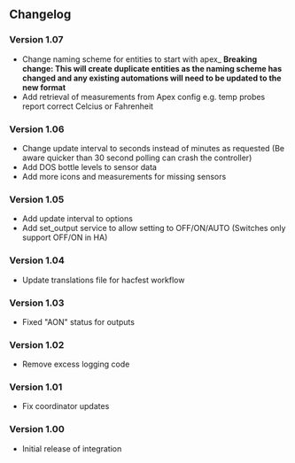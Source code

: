 ## **Changelog**
### Version 1.07
- Change naming scheme for entities to start with apex_ **Breaking change: This will create duplicate entities as the naming scheme has changed and any existing automations will need to be updated to the new format**
- Add retrieval of measurements from Apex config e.g. temp probes report correct Celcius or Fahrenheit
### Version 1.06
- Change update interval to seconds instead of minutes as requested (Be aware quicker than 30 second polling can crash the controller)
- Add DOS bottle levels to sensor data
- Add more icons and measurements for missing sensors
### Version 1.05
- Add update interval to options
- Add set_output service to allow setting to OFF/ON/AUTO (Switches only support OFF/ON in HA)
### Version 1.04
- Update translations file for hacfest workflow
### Version 1.03
- Fixed "AON" status for outputs
### Version 1.02
- Remove excess logging code
### Version 1.01
- Fix coordinator updates
### Version 1.00
- Initial release of integration